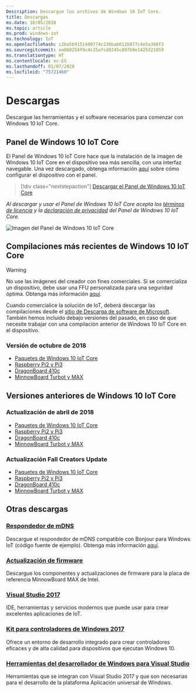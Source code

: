 ```yaml
---
Description: Descargue los archivos de Windows 10 IoT Core.
title: Descargas
ms.date: 10/05/2018
ms.topic: article
ms.prod: windows-iot
ms.technology: IoT
ms.openlocfilehash: c2ba5b9151400774c236bab612b877c4e5a360f3
ms.sourcegitcommit: ea060254f9c4c25afcd0245c897b9e1425321859
ms.translationtype: HT
ms.contentlocale: es-ES
ms.lasthandoff: 01/07/2020
ms.locfileid: "75721460"
---
```

# <a name="downloads"></a>Descargas
Descargue las herramientas y el software necesarios para comenzar con Windows 10 IoT Core.

## <a name="windows-10-iot-core-dashboard"></a>Panel de Windows 10 IoT Core

El Panel de Windows 10 IoT Core hace que la instalación de la imagen de Windows 10 IoT Core en el dispositivo sea más sencilla, con una interfaz navegable. Una vez descargado, obtenga información [aquí](https://docs.microsoft.com/windows/iot-core/tutorials/quickstarter/devicesetup#using-the-iot-dashboard-raspberry-pi-minnowboard-nxp) sobre cómo configurar el dispositivo con el panel.

> [!div class="nextstepaction"]
> [Descargar el Panel de Windows 10 IoT Core](https://go.microsoft.com/fwlink/?LinkID=708576)

_Al descargar y usar el Panel de Windows 10 IoT Core acepta los [términos de licencia](https://go.microsoft.com/fwlink/?LinkID=703960&clcid=0x4809) y la [declaración de privacidad](https://go.microsoft.com/fwlink/?LinkId=521839) del Panel de Windows 10 IoT Core._

![Imagen del Panel de Windows 10 IoT Core](media/IoTDashboard/DASHBOARD-800x450.jpg)

## <a name="latest-windows-10-iot-core-builds"></a>Compilaciones más recientes de Windows 10 IoT Core

> [!WARNING]
> No use las imágenes del creador con fines comerciales. Si se comercializa un dispositivo, debe usar una FFU personalizada para una seguridad óptima. Obtenga más información [aquí](https://docs.microsoft.com/windows-hardware/manufacture/iot/iot-core-manufacturing-guide).

Cuando comercialice la solución de IoT, deberá descargar las compilaciones desde el [sitio de Descarga de software de Microsoft](https://www.microsoft.com/software-download/windows10IoTCore#!). También hemos incluido debajo versiones del pasado, en caso de que necesite trabajar con una compilación anterior de Windows 10 IoT Core en el dispositivo. 

### <a name="october-2018-release"></a>Versión de octubre de 2018

* [Paquetes de Windows 10 IoT Core](https://www.microsoft.com/en-us/software-download/windows10IoTCore#!)
* [Raspberry Pi2 y Pi3](https://go.microsoft.com/fwlink/?LinkId=846058)
* [DragonBoard 410c](https://go.microsoft.com/fwlink/?LinkId=846059)
* [MinnowBoard Turbot y MAX](https://go.microsoft.com/fwlink/?linkid=846057)


## <a name="previous-windows-10-iot-core-releases"></a>Versiones anteriores de Windows 10 IoT Core

### <a name="april-2018-update"></a>Actualización de abril de 2018

* [Paquetes de Windows 10 IoT Core](https://software-download.microsoft.com/download/pr/17134.1.180410-1804.rs4_release_amd64fre_IOTCORE_PACKAGES.iso)
* [Raspberry Pi2 y Pi3](https://software-download.microsoft.com/download/pr/17134.1.180410-1804.rs4_release_amd64fre_IOTCORE_RPi.iso)
* [DragonBoard 410c](https://software-download.microsoft.com/download/pr/17134.1.180410-1804.rs4_release_amd64fre_IOTCORE_QCDB410C.iso)
* [MinnowBoard Turbot y MAX](https://software-download.microsoft.com/download/pr/17134.1.180410-1804.rs4_release_amd64fre_IOTCORE_MBM.iso)


### <a name="fall-creators-update"></a>Actualización Fall Creators Update

* [Paquetes de Windows 10 IoT Core](https://software-download.microsoft.com/download/pr/16299.15.170928-1534.rs3_release_amd64fre_IOTCORE_PACKAGES.iso)
* [Raspberry Pi2 y Pi3](https://download.microsoft.com/download/9/6/2/9629C69B-02B8-4A82-A4C8-860D6E880C66/16299.15.170928-1534.rs3_release_amd64fre_IOTCORE_RPi.iso)
* [DragonBoard 410c](https://download.microsoft.com/download/1/0/C/10CAECC2-3B60-45BF-BF0D-D0BACF4072E5/16299.15.170928-1534.rs3_release_amd64fre_IOTCORE_QCDB410C.iso)
* [MinnowBoard Turbot y MAX](https://download.microsoft.com/download/5/F/9/5F917B68-020E-4993-A972-F1A7038510CF/16299.15.170928-1534.rs3_release_amd64fre_IOTCORE_MBM.iso)


## <a name="other-downloads"></a>Otras descargas

### <a name="mdns-responderhttpsgomicrosoftcomfwlinklinkid2077676"></a>[Respondedor de mDNS](https://go.microsoft.com/fwlink/?linkid=2077676)
Descargue el respondedor de mDNS compatible con Bonjour para Windows IoT (código fuente de ejemplo). Obtenga más información [aquí](mDNS.md).

### <a name="firmware-updatehttpfirmwareintelcomprojectsminnowboard-max"></a>[Actualización de firmware](http://firmware.intel.com/projects/minnowboard-max)
Descargue los componentes y actualizaciones de firmware para la placa de referencia MinnowBoard MAX de Intel.

### <a name="visual-studio-2017httpswwwvisualstudiocomdownloads"></a>[Visual Studio 2017](https://www.visualstudio.com/downloads/)
IDE, herramientas y servicios modernos que puede usar para crear excelentes aplicaciones de IoT.

### <a name="windows-driver-kit-2017httpsmsdnmicrosoftcomwindowshardwarehh852365aspx"></a>[Kit para controladores de Windows 2017](https://msdn.microsoft.com/windows/hardware/hh852365.aspx)
Ofrece un entorno de desarrollo integrado para crear controladores eficaces y de alta calidad para dispositivos que ejecutan Windows 10.

### <a name="windows-developer-tools-for-visual-studiohttpsdevwindowscomen-usdownloads"></a>[Herramientas del desarrollador de Windows para Visual Studio](https://dev.windows.com/en-us/downloads)
Herramientas que se integran con Visual Studio 2017 y que son necesarias para el desarrollo de la plataforma Aplicación universal de Windows. 
